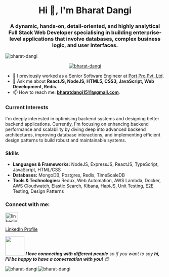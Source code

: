 <h1 align="center">Hi 👋, I'm Bharat Dangi</h1>
<h3 align="center">A dynamic, hands-on, detail-oriented, and highly analytical Full Stack Web Developer specialising in building enterprise-level applications that involve databases, complex business logic, and user interfaces.</h3>

<p align="left"> <img src="https://komarev.com/ghpvc/?username=bharat-dangi&label=Profile%20views&color=0e75b6&style=flat" alt="bharat-dangi" /> </p>

<div style="display: flex; flex-wrap: wrap; gap: 15px; justify-content: center;">
  <a href="https://github.com/ryo-ma/github-profile-trophy">
    <img src="https://github-profile-trophy.vercel.app/?username=bharat-dangi&margin-w=15&margin-h=5&column=7&no-frame=true" alt="bharat-dangi" />
  </a>
</div>

- 🔭 I previously worked as a Senior Software Engineer at [Port Pro Pvt. Ltd](https://portpro.io).
- 💬 Ask me about **ReactJS, NodeJS, HTML5, CSS3, JavaScript, Web Development, Redis**.
- 📫 How to reach me: **bharatdangi1511@gmail.com**.

### Current Interests
I'm deeply interested in optimising backend systems and designing better backend applications. Currently, I'm focusing on enhancing backend performance and scalability by diving deep into advanced backend architectures, improving database interactions, and implementing efficient design patterns to build robust and maintainable systems.

### Skills
- **Languages & Frameworks:** NodeJS, ExpressJS, ReactJS, TypeScript, JavaScript, HTML/CSS
- **Databases:** MongoDB, Postgres, Redis, TimeScaleDB
- **Tools & Technologies:** Redux, Web Automation, AWS Lambda, Docker, AWS Cloudwatch, Elastic Search, Kibana, HapiJS, Unit Testing, E2E Testing, Design Patterns

<h3 align="left">Connect with me:</h3>
<p align="left">
  <a href="https://www.linkedin.com/in/bharatdangi" target="blank">
    <img align="center" src="https://raw.githubusercontent.com/rahuldkjain/github-profile-readme-generator/master/src/images/icons/Social/linked-in-alt.svg" alt="linkedin" height="30" width="40" />
  </a>
</p>
<p align="left"><a href="https://www.linkedin.com/in/bharatdangi" target="blank">LinkedIn Profile</a></p>

<img src="https://media.giphy.com/media/LnQjpWaON8nhr21vNW/giphy.gif" width="60"> <em><b>I love connecting with different people</b> so if you want to say <b>hi, I'll be happy to have a conversation with you!</b> 😊</em>

<p><img align="left" src="https://github-readme-stats.vercel.app/api/top-langs?username=bharat-dangi&show_icons=true&locale=en&layout=compact" alt="bharat-dangi" /></p>

<p><img align="center" src="https://github-readme-streak-stats.herokuapp.com/?user=bharat-dangi&" alt="bharat-dangi" /></p>
